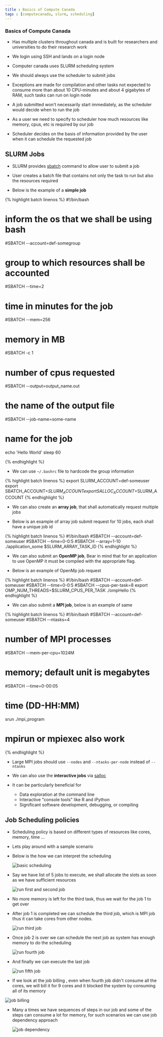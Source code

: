 ```yaml
---
title : Basics of Compute Canada 
tags : [computecanada, slurm, scheduling]
---
```


### Basics of Compute Canada 

- Has multiple clusters throughout canada and is built for researchers and universities to do their research work 

- We login using SSH and lands on a login node

- Computer canada uses SLURM scheduling system 

- We should always use the scheduler to submit jobs 

- Exceptions are made for compilation and other tasks not expected to consume more than about 10 CPU-minutes and about 4 gigabytes of RAM, such tasks can run on login node

- A job submitted won't necessarily start immediately, as the scheduler would decide when to run the job

- As a user we need to specify to scheduler how much resources like memory, cpus, etc is required by our job 

- Scheduler decides on the basis of information provided by the user when it can schedule the requested job

## SLURM Jobs 

- SLURM provides [sbatch](https://slurm.schedmd.com/sbatch.html "sbatch") command to allow user to submit a job 

- User creates a batch file that contains not only the task to run but also the resources required

- Below is the example of a **simple job** 

{% highlight batch linenos %}
#!/bin/bash
# inform the os that we shall be using bash 
#SBATCH --account=def-somegroup  
# group to which resources shall be accounted
#SBATCH --time=2 
# time in minutes for the job 
#SBATCH --mem=256 
# memory in MB
#SBATCH -c 1 
# number of cpus requested
#SBATCH --output=output_name.out 
# the name of the output file 
#SBATCH --job-name=some-name 
# name for the job 

echo 'Hello World'
sleep 60

{% endhighlight %}

- We can use ```~/.bashrc``` file to hardcode the group information 

{% highlight batch linenos %}
export SLURM_ACCOUNT=def-someuser
export SBATCH_ACCOUNT=$SLURM_ACCOUNT
export SALLOC_ACCOUNT=$SLURM_ACCOUNT
{% endhighlight %}

- We can also create an **array job**, that shall automatically request multiple jobs

- Below is an example of array job submit request for 10 jobs, each shall have a unique job id

{% highlight batch linenos %}
#!/bin/bash
#SBATCH --account=def-someuser
#SBATCH --time=0-0:5
#SBATCH --array=1-10
./application_some $SLURM_ARRAY_TASK_ID
{% endhighlight %}

- We can also submit an **OpenMP job**, Bear in mind that for an application to use OpenMP it must be compiled with the appropriate flag. 

- Below is an example of OpenMp job request 

{% highlight batch linenos %}
#!/bin/bash
#SBATCH --account=def-someuser
#SBATCH --time=0-0:5
#SBATCH --cpus-per-task=8
export OMP_NUM_THREADS=$SLURM_CPUS_PER_TASK
./ompHello
{% endhighlight %}

- We can also submit a **MPI job**, below is an example of same 

{% highlight batch linenos %}
#!/bin/bash
#SBATCH --account=def-someuser
#SBATCH --ntasks=4               
# number of MPI processes
#SBATCH --mem-per-cpu=1024M
# memory; default unit is megabytes
#SBATCH --time=0-00:05
# time (DD-HH:MM)
srun ./mpi_program
# mpirun or mpiexec also work
{% endhighlight %}

- Large MPI jobs should use ```--nodes``` and ```--ntasks-per-node``` instead of ```--ntasks```

- We can also use the **interactive jobs** via [salloc](https://slurm.schedmd.com/salloc.html "salloc")

- It can be particularly beneficial for
  + Data exploration at the command line
  + Interactive "console tools" like R and iPython
  + Significant software development, debugging, or compiling

## Job Scheduling policies 

- Scheduling policy is based on different types of resources like cores, memory, time ... 

- Lets play around with a sample scenario

- Below is the how we can interpret the scheduling 

  ![basic scheduling](https://webhash.github.io/img/sscd/1.png "basic scheduling")

- Say we have list of 5 jobs to execute, we shall allocate the slots as soon as we have sufficient resources 

  ![run first and second job](https://webhash.github.io/img/sscd/2.png "run first and second job")
  
- No more memory is left for the third task, thus we wait for the job 1 to get over

- After job 1 is completed we can schedule the third job, which is MPI job thus it can take cores from other nodes. 

  ![run third job](https://webhash.github.io/img/sscd/3.png "run third job")
  
- Once job 2 is over we can schedule the next job as system has enough memory to do the scheduling 

  ![run fourth job](https://webhash.github.io/img/sscd/4.png "run fourth job")

- And finally we can execute the last job 

  ![run fifth job](https://webhash.github.io/img/sscd/5.png "run fifth job")
  
 - If we look at the job billing , even when fourth job didn't consume all the cores, we will bill it for 9 cores and it blocked the system by consuming all of its memory
 
  ![job billing](https://webhash.github.io/img/sscd/6.png "job billing")

- Many a times we have sequences of steps in our job and some of the steps can consume a lot for memory, for such scenarios we can use job dependency approach 

  ![job dependency](https://webhash.github.io/img/sscd/7.png "job dependency")

